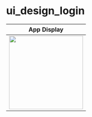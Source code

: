 # ui_design_login

|              App Display             | 
| :----------------------------------: | 
| <a  target="_blank"><img src="https://user-images.githubusercontent.com/37551474/123482049-4b3add80-d60d-11eb-916f-3db67fe03f97.gif" width="200"></a> | 


